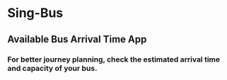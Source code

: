 # Sing-Bus

## Available Bus Arrival Time App

### For better journey planning, check the estimated arrival time and capacity of your bus.
